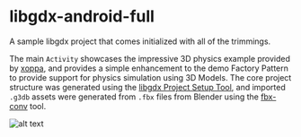 # libgdx-android-full
A sample libgdx project that comes initialized with all of the trimmings. 

The main `Activity` showcases the impressive 3D physics example provided by [xoppa](https://github.com/xoppa), and provides a simple enhancement to the demo Factory Pattern to provide support for physics simulation using 3D Models. The core project structure was generated using the [libgdx Project Setup Tool](https://github.com/libgdx/libgdx/wiki/Project-Setup-Gradle), and imported `.g3db` assets were generated from `.fbx` files from Blender using the [fbx-conv](https://github.com/libgdx/fbx-conv) tool.

  ![alt text](http://i.imgur.com/undefined.png "libgdx Bullet Physics Example")
